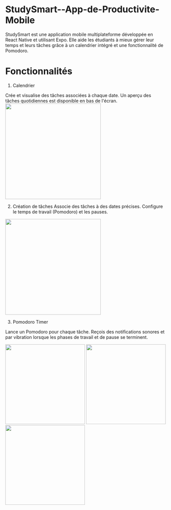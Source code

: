 # StudySmart--App-de-Productivite-Mobile
StudySmart est une application mobile multiplateforme développée en React Native et utilisant Expo. Elle aide les étudiants à mieux gérer leur temps et leurs tâches grâce à un calendrier intégré et une fonctionnalité de Pomodoro.

# Fonctionnalités
1. Calendrier
   
Crée et visualise des tâches associées à chaque date.
Un aperçu des tâches quotidiennes est disponible en bas de l'écran.
<img src="https://github.com/user-attachments/assets/6ed105b4-d99a-4d64-8dfb-80212b469c5f" width="300">

2. Création de tâches
Associe des tâches à des dates précises.
Configure le temps de travail (Pomodoro) et les pauses.
<img src="https://github.com/user-attachments/assets/b969af83-9439-4685-b4e1-4c65e72a0963" width="300">

3. Pomodoro Timer
   
Lance un Pomodoro pour chaque tâche.
Reçois des notifications sonores et par vibration lorsque les phases de travail et de pause se terminent.
<div> <img src="https://github.com/user-attachments/assets/64ca6fac-c6e4-437b-b503-7220c2925b65" width="250"> <img src="https://github.com/user-attachments/assets/f2e01e8b-7f64-43f6-b4f2-6ebec1b319bd" width="250"> <img src="https://github.com/user-attachments/assets/c62a4a46-f1cf-40db-a657-4e7359b4f7ff" width="250"> </div>

